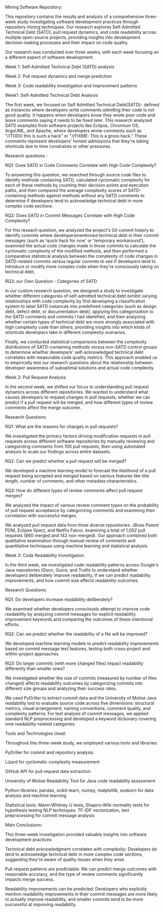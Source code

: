Mining Software Repository: 

This repository contains the results and analysis of a comprehensive three-week study investigating software development practices through repository mining techniques. 
Our research explores Self-Admitted Technical Debt (SATD), pull request dynamics, and code readability across multiple open-source projects, providing insights into development decision-making processes and their impact on code quality.


Our research was conducted over three weeks, with each week focusing on a different aspect of software development:

Week 1: Self-Admitted Technical Debt (SATD) analysis

Week 2: Pull request dynamics and merge prediction

Week 3: Code readability investigation and improvement patterns


Week1 :Self-Admitted Technical Debt Analysis

The first week, we focused on Self Admitted Technical Debt(SATD)- defined as instances where developers write comments admittng their code is not good quality. It happens when developers know they wrote poor code and leave comments saying it needs to be fixed later. This research analyzed SATD examples from software projects like Eclipse, Chromium OS, ArgoUML, and Apache, where developers wrote comments such as  "//TODO this is such a hack" or "//FIXME: This is a gross hack." These comments represent developers' honest admissions that they're taking shortcuts due to time constraints or other pressures.

Research questions : 

RQ1: Does SATD in Code Comments Correlate with High Code Complexity?

To answering this question, we searched through source code files to identify methods containing SATD, calculated  cyclomatic complexity for each of these methods by counting their decision points and execution paths, and then compared the average complexity scores of SATD-containing methods against methods without any SATD comments to determine if developers tend to acknowledge technical debt in more complex code sections.

RQ2: Does SATD in Commit Messages Correlate with High Code Complexity?

For this reseach question, we analyzed the project's Git commit history to identify commits where developersmentioned technical debt in their commit messages (such as 'quick hack for now' or 'temporary workaround'), examined the actual code changes made in those commits to calculate the cyclomatic complexity of the modified methods, and then performed a comparative statistical analysis between the complexity of code changes in SATD-related commits versus regular commits to see if developers tend to introduce or modify more complex code when they're consciously taking on technical debt.

RQ3: our Own Question - Categories of SATD

In our custom research question, we designed a study to investigate whether different categories of self-admitted technical debt exhibit varying relationships with code complexity by first developing a classification system to label SATD instances into predefined categories (such as design debt, defect debt, or documentation debt), applying this categorization to the SATD comments and commits I had identified, and then analyzing whether certain types of technical debt are more strongly associated with high complexity code than others, providing insights into which kinds of shortcuts developers take in different complexity scenarios. 

Finally, we conducted statistical comparisons between the complexity distributions of SATD-containing methods versus non-SATD control groups to determine whether developers' self-acknowledged technical debt correlates with measurable code quality metrics. This approach enabled us to empirically test our research questions about the relationship between developer awareness of suboptimal solutions and actual code complexity.

Week 2: Pull Request Analysis

In the second week, we shifted our focus to understanding pull request dynamics across different repositories. We wanted to understand what causes developers to request changes in pull requests, whether we can predict if a pull request will be merged, and how different types of review comments affect the merge outcome.

Research Questions:

RQ1: What are the reasons for changes in pull requests?

We investigated the primary factors driving modification requests in pull requests across different software repositories by manually reviewing and categorizing comments from 100 pull requests, then using automated analysis to scale our findings across entire datasets.

RQ2: Can we predict whether a pull request will be merged?

We developed a machine learning model to forecast the likelihood of a pull request being accepted and merged based on various features like title length, number of comments, and other metadata characteristics.

RQ3: How do different types of review comments affect pull request merges?

We analyzed the impact of various review comment types on the probability of pull request acceptance by categorizing comments and examining their correlation with successful merges.

We analyzed pull request data from three diverse repositories: JBoss Parent POM, Eclipse Xpect, and Netflix Falcor, examining a total of 1,002 pull requests (860 merged and 142 non-merged). Our approach combined both qualitative examination through manual review of comments and quantitative techniques using machine learning and statistical analysis.

Week 3: Code Readability Investigation

In the third week, we investigated code readability patterns across Google's Java repositories (Gson, Guice, and Truth) to understand whether developers deliberately improve readability, if we can predict readability improvements, and how commit size affects readability outcomes.

Research Questions:

RQ1: Do developers increase readability deliberately?

We examined whether developers consciously attempt to improve code readability by analyzing commit messages for explicit readability improvement keywords and comparing the outcomes of these intentional efforts.

RQ2: Can we predict whether the readability of a file will be improved?

We developed machine learning models to predict readability improvements based on commit message text features, testing both cross-project and within-project approaches.

RQ3: Do larger commits (with more changed files) impact readability differently than smaller ones?

We investigated whether the size of commits (measured by number of files changed) affects readability outcomes by categorizing commits into different size groups and analyzing their success rates.

We used PyDriller to extract commit data and the University of Molise Java readability tool to evaluate source code across five dimensions: structural metrics, visual arrangement, naming conventions, comment quality, and complexity patterns. For text analysis of commit messages, we applied standard NLP preprocessing and developed a keyword dictionary covering nine readability-related categories.

Tools and Technologies Used:

Throughout this three-week study, we employed various tools and libraries:

PyDriller for commit and repository analysis

Lizard for cyclomatic complexity measurement

GitHub API for pull request data extraction

University of Molise Readability Tool for Java code readability assessment

Python libraries: pandas, scikit-learn, numpy, matplotlib, seaborn for data analysis and machine learning

Statistical tools: Mann-Whitney U tests, Shapiro-Wilk normality tests for hypothesis testing
NLP techniques: TF-IDF vectorization, text preprocessing for commit message analysis

Main Conclusions:

This three-week investigation provided valuable insights into software development practices:

Technical debt acknowledgment correlates with complexity: Developers do tend to acknowledge technical debt in more complex code sections, suggesting they're aware of quality issues when they arise.

Pull request patterns are predictable: We can predict merge outcomes with reasonable accuracy, and the type of review comments significantly impacts merge success.

Readability improvements can be predicted: Developers who explicitly mention readability improvements in their commit messages are more likely to actually improve readability, and smaller commits tend to be more successful at improving readability.
